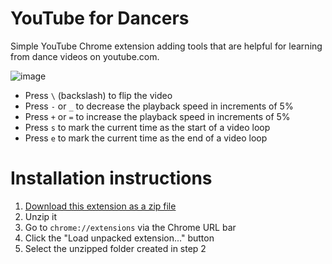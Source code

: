 # YouTube for Dancers

Simple YouTube Chrome extension adding tools that are helpful for learning
from dance videos on youtube.com.

![image](https://user-images.githubusercontent.com/150329/54872836-ecc88a00-4d87-11e9-9049-fff02851bb75.png)

- Press `\` (backslash) to flip the video
- Press `-` or `_` to decrease the playback speed in increments of 5%
- Press `+` or `=` to increase the playback speed in increments of 5%
- Press `s` to mark the current time as the start of a video loop
- Press `e` to mark the current time as the end of a video loop

# Installation instructions

1. [Download this extension as a zip file][2]
2. Unzip it
3. Go to `chrome://extensions` via the Chrome URL bar
4. Click the "Load unpacked extension..." button
5. Select the unzipped folder created in step 2

[2]: https://github.com/jlfwong/youtube-for-dancers/archive/master.zip
